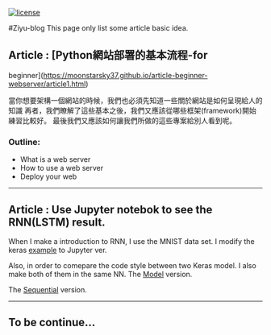 [![license](https://img.shields.io/github/license/mashape/apistatus.svg?maxAge=2592000)](https://github.com/moonstarsky37/article-beginner-webserver/blob/gh-pages/LICENSE)

#Ziyu-blog
This page only list some article basic idea.

## Article : [Python網站部署的基本流程-for
beginner](https://moonstarsky37.github.io/article-beginner-webserver/article1.html)

當你想要架構一個網站的時候，我們也必須先知道一些關於網站是如何呈現給人的知識
再者，我們瞭解了這些基本之後，我們又應該從哪些框架(framework)開始練習比較好。
最後我們又應該如何讓我們所做的這些專案給別人看到呢。

### Outline:

- What is a web server
- How to use a web server
- Deploy your web

------------------

## Article : Use Jupyter notebok to see the RNN(LSTM) result.

When I make a introduction to RNN, I use the MNIST data set.
I modify the keras
[example](https://github.com/fchollet/keras/blob/master/examples/mnist_hierarchical_rnn.py) to Jupyter ver.

Also, in order to comepare the code style between two Keras model.
I also make both of them in the same NN.
The [Model](http://nbviewer.jupyter.org/github/moonstarsky37/article-beginner-webserver/blob/gh-pages/mnist_model_architecture_Rnn_LSTM_Model.ipynb)
version.

The [Sequential](http://nbviewer.jupyter.org/github/moonstarsky37/article-beginner-webserver/blob/gh-pages/mnist_model_architecture_Rnn_LSTM_Sequential.ipynb)
version.

------------------

## To be continue...
